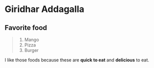 # Giridhar Addagalla
## Favorite  food
>
> 1. Mango
> 2. Pizza
> 3. Burger
>
I like those foods because these are **quick to eat** and **delicious** to eat.

    




 
